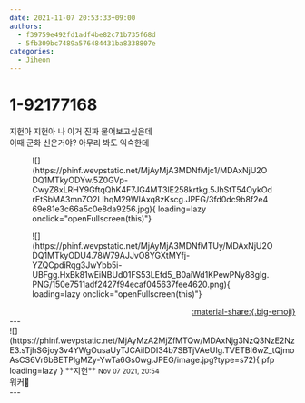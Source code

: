 ```yaml
---
date: 2021-11-07 20:53:33+09:00
authors:
  - f39759e492fd1adf4be82c71b735f68d
  - 5fb309bc7489a576484431ba8338807e
categories:
  - Jiheon
---
```


# 1-92177168

<div class="post-container" markdown="1">
<div class="content-container md-sidebar__scrollwrap" markdown="1">

지헌아 지헌아 나 이거 진짜 물어보고싶은데<br>이때 군화 신은거야? 아무리 봐도 익숙한데
<figure markdown="1">
![](https://phinf.wevpstatic.net/MjAyMjA3MDNfMjc1/MDAxNjU2ODQ1MTkyODYw.5Z0GVp-CwyZ8xLRHY9GftqQhK4F7JG4MT3lE258krtkg.5JhStT54OykOdrEtSbMA3mnZO2LIhqM29WIAxq8zKscg.JPEG/3fd0dc9b8f2e469e81e3c66a5c0e8da9256.jpg){ loading=lazy onclick="openFullscreen(this)"}
</figure>

<figure markdown="1">
![](https://phinf.wevpstatic.net/MjAyMjA3MDNfMTUy/MDAxNjU2ODQ1MTkyODU4.78W79AJJvO8YGXtMYfj-YZQCpdiRqg3JwYbb5i-UBFgg.HxBk81wEiNBUd01FS53LEfd5_B0aiWd1KPewPNy88gIg.PNG/150e7511adf2427f94ecaf045637fee4620.png){ loading=lazy onclick="openFullscreen(this)"}
</figure>


</div>
</div>

<div style="text-align: right;" markdown="1">
<a href="https://weverse.io/fromis9/fanpost/1-92177168" style="text-align: right;">:material-share:{.big-emoji}</a>
</div>
---

<div class="comments-container md-sidebar__scrollwrap" markdown="1">
<div class="comment" markdown="1">
<div class='id-container' markdown="1">
![](https://phinf.wevpstatic.net/MjAyMzA2MjZfMTQw/MDAxNjg3NzQ3NzE2NzE3.sTjhSGjoy3v4YWgOusaUyTJCAiIDDI34b7SBTjVAeUIg.TVETBI6wZ_tQjmoAsCS6Vr6bBETPlgMZy-YwTa6Gs0wg.JPEG/image.jpg?type=s72){ pfp loading=lazy }
**<span class="artist">지헌</span>** <small>Nov 07 2021, 20:54</small><br>
</div>
<div class='comment-body' markdown="1">
워커👢
</div>
</div>
</div>
---

